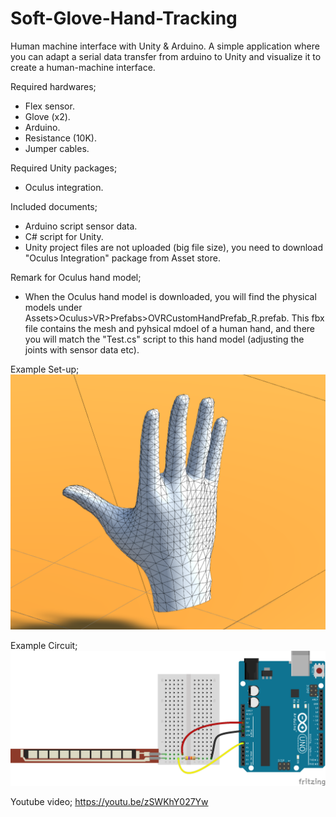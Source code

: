 # Soft-Glove-Hand-Tracking
Human machine interface with Unity &amp; Arduino.
A simple application where you can adapt a serial data transfer from arduino to Unity and visualize it to create a human-machine interface.

Required hardwares;
  - Flex sensor.
  - Glove (x2).
  - Arduino.
  - Resistance (10K).
  - Jumper cables.

Required Unity packages;
  - Oculus integration.
  
Included documents;
  - Arduino script sensor data.
  - C# script for Unity.
  - Unity project files are not uploaded (big file size), you need to download "Oculus Integration" package from Asset store.

Remark for Oculus hand model;
  - When the Oculus hand model is downloaded, you will find the physical models under Assets>Oculus>VR>Prefabs>OVRCustomHandPrefab_R.prefab. This fbx file contains the mesh and pyhsical mdoel of a human hand, and there you will match the "Test.cs" script to this hand model (adjusting the joints with sensor data etc).

Example Set-up;
![](Images/Hand_model.PNG)

Example Circuit;
![](Images/Circuit.png)

Youtube video;
https://youtu.be/zSWKhY027Yw

